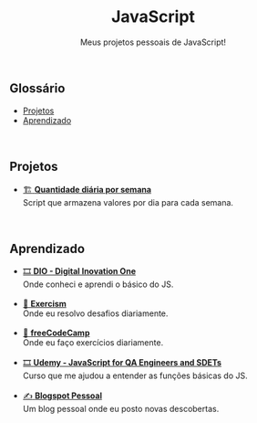 <h1 align="center">JavaScript</h1>
<p align="center">Meus projetos pessoais de JavaScript!</p>
<br>

## Glossário
* [Projetos](#projetos)
* [Aprendizado](#aprendizado)
<br>

## Projetos
* [:building_construction: **Quantidade diária por semana**](https://github.com/diegopereiracruz/javascript/tree/main/quantidade-por-semana)<br>
Script que armazena valores por dia para cada semana.
<br>

## Aprendizado
* [:film_strip: **DIO - Digital Inovation One**](https://web.dio.me/users/diegopereiracruz1019/?tab=achievements)<br>
Onde conheci e aprendi o básico do JS.<br><br>
* [:memo: **Exercism**](https://exercism.org/profiles/diegopereiracruz)<br>
Onde eu resolvo desafios diariamente.<br><br>
* [:memo: **freeCodeCamp**](https://www.freecodecamp.org/Kadent)<br>
Onde eu faço exercícios diariamente.<br><br>
* [:film_strip: **Udemy - JavaScript for QA Engineers and SDETs**](https://www.udemy.com/course/javascript-for-qa-engineers-and-sdets/)<br>
Curso que me ajudou a entender as funções básicas do JS.<br><br>
* [:writing_hand: **Blogspot Pessoal**](https://let-diego.blogspot.com/)<br>
Um blog pessoal onde eu posto novas descobertas.<br><br>

